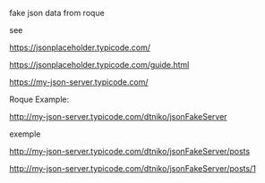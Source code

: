 fake json data from roque

see

https://jsonplaceholder.typicode.com/

https://jsonplaceholder.typicode.com/guide.html


https://my-json-server.typicode.com/

Roque Example:

http://my-json-server.typicode.com/dtniko/jsonFakeServer

exemple

http://my-json-server.typicode.com/dtniko/jsonFakeServer/posts

http://my-json-server.typicode.com/dtniko/jsonFakeServer/posts/1
